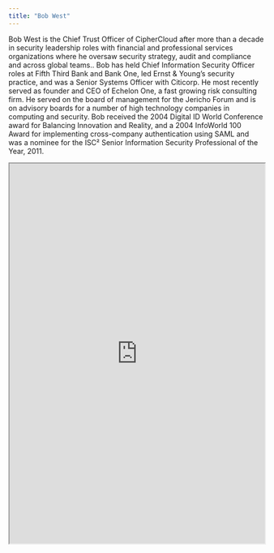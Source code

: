 ```yaml
---
title: "Bob West"
---
```


Bob West is the Chief Trust Officer of CipherCloud after more than a decade in security leadership roles with financial and professional services organizations where he oversaw security strategy, audit and compliance and across global teams..
Bob has held Chief Information Security Officer roles at Fifth Third Bank and Bank One, led Ernst & Young’s security practice, and was a Senior Systems Officer with Citicorp. He most recently served as founder and CEO of Echelon One, a fast growing risk consulting firm.
He served on the board of management for the Jericho Forum and is on advisory boards for a number of high technology companies in computing and security.
Bob received the 2004 Digital ID World Conference award for Balancing Innovation and Reality, and a 2004 InfoWorld 100 Award for implementing cross-company authentication using SAML and was a nominee for the ISC² Senior Information Security Professional of the Year, 2011.

<iframe height="750" width="100%" src="https://ewelton.github.io/ktest/wiki.html#Bob%20West"></iframe>
